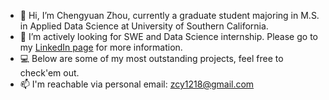 - 👋 Hi, I’m Chengyuan Zhou, currently a graduate student majoring in M.S. in Applied Data Science at University of Southern California.
- 👀 I’m actively looking for SWE and Data Science internship. Please go to my [LinkedIn page](https://www.linkedin.com/in/chengyuan-zhou-3559b4136/) for more information.
- 💻 Below are some of my most outstanding projects, feel free to check'em out.
- 📫 I'm reachable via personal email: zcy1218@gmail.com

<!---
artisan1218/artisan1218 is a ✨ special ✨ repository because its `README.md` (this file) appears on your GitHub profile.
You can click the Preview link to take a look at your changes.
--->
